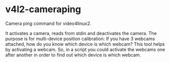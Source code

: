 # v4l2-cameraping
Camera ping command for video4linux2.

It activates a camera, reads from stdin and deactivates the camera.
The purpose is for multi-device position calibration:
If you have 3 webcams attached, how do you know which device is which webcam?
This tool helps by activating a webcam.
So, in a script you could activate the webcams one after another in order to find out which device is which webcam.

